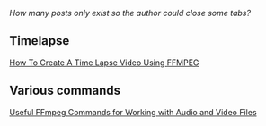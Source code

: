 <!--
.. title: FFmpeg tricks
.. slug: ffmpeg-tricks
.. date: 2020-03-04 15:46:47 UTC+01:00
.. tags: ffmpeg
.. category: link
.. link: 
.. description: 
.. type: text
-->

*How many posts only exist so the author could close some tabs?*

## Timelapse

[How To Create A Time Lapse Video Using FFMPEG](http://pr0gr4mm3r.com/linux/how-to-create-a-time-lapse-video-using-ffmpeg/)


## Various commands

[Useful FFmpeg Commands for Working with Audio and Video Files](https://www.labnol.org/internet/useful-ffmpeg-commands/28490/)

